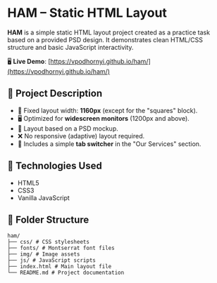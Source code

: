 # HAM – Static HTML Layout

**HAM** is a simple static HTML layout project created as a practice task based on a provided PSD design. It demonstrates clean HTML/CSS structure and basic JavaScript interactivity.

🖥 **Live Demo**: [https://vpodhornyi.github.io/ham/](https://vpodhornyi.github.io/ham/)

## 📌 Project Description

- 📐 Fixed layout width: **1160px** (except for the "squares" block).
- 🖥 Optimized for **widescreen monitors** (1200px and above).
- 🎨 Layout based on a PSD mockup.
- ❌ No responsive (adaptive) layout required.
- 🧩 Includes a simple **tab switcher** in the "Our Services" section.

## 🔧 Technologies Used

- HTML5  
- CSS3  
- Vanilla JavaScript

## 📁 Folder Structure
```plaintext
ham/
├── css/ # CSS stylesheets
├── fonts/ # Montserrat font files
├── img/ # Image assets
├── js/ # JavaScript scripts
├── index.html # Main layout file
└── README.md # Project documentation

